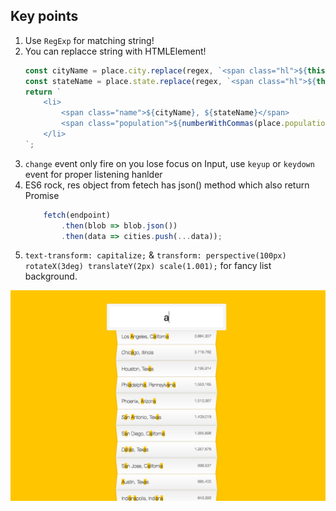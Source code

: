 ## Key points

1. Use `RegExp` for matching string!
2. You can replacce string with HTMLElement!
    ```js
    const cityName = place.city.replace(regex, `<span class="hl">${this.value}</span>`);
    const stateName = place.state.replace(regex, `<span class="hl">${this.value}</span>`);
    return `
        <li>
            <span class="name">${cityName}, ${stateName}</span>
            <span class="population">${numberWithCommas(place.population)}</span>
        </li>
    `;
    ```
3. `change` event only fire on you lose focus on Input, use `keyup` or `keydown` event for proper listening hanlder
4. ES6 rock, res object from fetech has json() method which also return Promise
    ```js
        fetch(endpoint)
            .then(blob => blob.json())
            .then(data => cities.push(...data));
    ```
5. `text-transform: capitalize;` & `transform: perspective(100px) rotateX(3deg) translateY(2px) scale(1.001);` for fancy list background.

![Screenshot](./screenshot.png)
